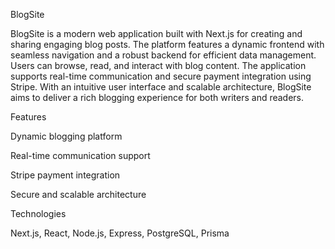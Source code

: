 
BlogSite

BlogSite is a modern web application built with Next.js for creating and sharing engaging blog posts. The platform features a dynamic frontend with seamless navigation and a robust backend for efficient data management. Users can browse, read, and interact with blog content. The application supports real-time communication and secure payment integration using Stripe. With an intuitive user interface and scalable architecture, BlogSite aims to deliver a rich blogging experience for both writers and readers.

Features

Dynamic blogging platform

Real-time communication support

Stripe payment integration

Secure and scalable architecture


Technologies

Next.js, React, Node.js, Express, PostgreSQL, Prisma


